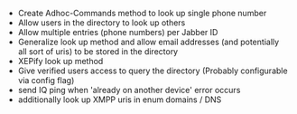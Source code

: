 * Create Adhoc-Commands method to look up single phone number
* Allow users in the directory to look up others
* Allow multiple entries (phone numbers) per Jabber ID
* Generalize look up method and allow email addresses (and potentially all sort of uris) to be stored in the directory
* XEPify look up method
* Give verified users access to query the directory (Probably configurable via config flag)
* send IQ ping when 'already on another device' error occurs
* additionally look up XMPP uris in enum domains / DNS
